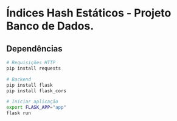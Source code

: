 # Índices Hash Estáticos - Projeto Banco de Dados.

## Dependências
```sh
# Requisições HTTP
pip install requests

# Backend
pip install flask
pip install flask_cors

# Iniciar aplicação
export FLASK_APP="app"
flask run
```
